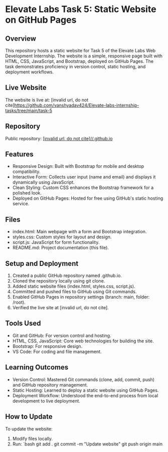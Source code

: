 # Elevate Labs Task 5: Static Website on GitHub Pages

## Overview
This repository hosts a static website for Task 5 of the Elevate Labs Web Development Internship. The website is a simple, responsive page built with HTML, CSS, JavaScript, and Bootstrap, deployed on GitHub Pages. The task demonstrates proficiency in version control, static hosting, and deployment workflows.

## Live Website
The website is live at: [invalid url, do not cite]https://github.com/vanshyadav424/Elevate-labs-internship-tasks/tree/main/task-5

## Repository
Public repository: [[invalid url, do not cite]/<yourusername>/<yourusername>.github.io](https://github.com/vanshyadav424/Elevate-labs-internship-tasks/tree/main/task-5)

## Features
- Responsive Design: Built with Bootstrap for mobile and desktop compatibility.
- Interactive Form: Collects user input (name and email) and displays it dynamically using JavaScript.
- Clean Styling: Custom CSS enhances the Bootstrap framework for a polished look.
- Deployed on GitHub Pages: Hosted for free using GitHub's static hosting service.

## Files
- index.html: Main webpage with a form and Bootstrap integration.
- styles.css: Custom styles for layout and design.
- script.js: JavaScript for form functionality.
- README.md: Project documentation (this file).

## Setup and Deployment
1. Created a public GitHub repository named <yourusername>.github.io.
2. Cloned the repository locally using git clone.
3. Added static website files (index.html, styles.css, script.js).
4. Committed and pushed files to GitHub using Git commands.
5. Enabled GitHub Pages in repository settings (branch: main, folder: /root).
6. Verified the live site at [invalid url, do not cite].

## Tools Used
- Git and GitHub: For version control and hosting.
- HTML, CSS, JavaScript: Core web technologies for building the site.
- Bootstrap: For responsive design.
- VS Code: For coding and file management.

## Learning Outcomes
- Version Control: Mastered Git commands (clone, add, commit, push) and GitHub repository management.
- Static Hosting: Learned to deploy a static website using GitHub Pages.
- Deployment Workflow: Understood the end-to-end process from local development to live deployment.


## How to Update
To update the website:
1. Modify files locally.
2. Run:
   `bash
   git add .
   git commit -m "Update website"
   git push origin main
